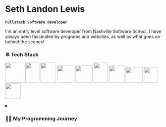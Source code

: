 # Seth Landon Lewis

**`Fullstack Software Developer`**

I'm an entry level software developer from Nashville Software School. I have always been fascinated by programs and websites, as well as what goes on behind the scenes! 

### ⚙️ Tech Stack
  <img src="https://upload.wikimedia.org/wikipedia/commons/thumb/6/61/HTML5_logo_and_wordmark.svg/2048px-HTML5_logo_and_wordmark.svg.png" height="65" width="65" ><img src="https://i.pinimg.com/originals/eb/7e/20/eb7e20e646f5b7ec9ed4f8f78a5dee8f.png" height="65" width="45" >
  <img src="https://upload.wikimedia.org/wikipedia/commons/thumb/d/d4/Javascript-shield.svg/726px-Javascript-shield.svg.png" height="65" width="50" >
    <img src="https://cdn.freebiesupply.com/logos/large/2x/react-1-logo-png-transparent.png" height="55" width="55" >
    <img src="https://cdn.icon-icons.com/icons2/2415/PNG/512/csharp_original_logo_icon_146578.png" height="55" width="55" >
    <img src="https://cdn.iconscout.com/icon/free/png-256/microsoft-dot-net-1175176.png" height="65" width="45" >
    <img src="https://img.favpng.com/22/9/5/portable-network-graphics-clip-art-database-computer-icons-transparency-png-favpng-T0F5WvejdgKM4LjvP5iYP6N6p.jpg" height="55" width="50" >
    <img src="https://cdn-icons-png.flaticon.com/512/5968/5968322.png" height="50" width="55" >
    <img src="https://seeklogo.com/images/P/postman-logo-0087CA0D15-seeklogo.com.png" height="50" width="45" >
    <img src="https://git-scm.com/images/logos/downloads/Git-Icon-1788C.png" height="50" width="50" >

<details>
 <summary><h3> 🧑‍💻 My Programming Journey</h3></summary>
   I was introduced to the basic programming platform Scratch (scratch.mit.edu) at the age of 9. This website changed my life and sparked my love for programming. I would spend many hours each day building projects for several years to come.
  
  During my last few years of high school, I was introduced to JavaScript. I went through many YouTube playlists, freeCodeCamp lessons, and even Scrimba courses. The more I learned, the hungrier and more excited I became for greater knowledge and progress!
  
  Many years later, I would discover Nashville Software School and take part in the Full Time Web Developer Bootcamp. This 6 month program taught everything from basic data structures, iteration, functions, and debugging to concepts such as using and building Web APIs, working with different programming languages as well as their frameworks and libraries, Object Oriented Programming, and SO much more! But most importantly, they taught us how to work as a team when it came to planning and building projects. All of the solo studying I did prior to that course could never amount to the experience I gained from them.
  
  I owe everything to my former instructors and classmates, and the tech community as a whole, for getting me as far as I have gotten. That's why I plan to give it all back by using what I've learned to contribute to the growth of companies and businesses in need of developers like me!
